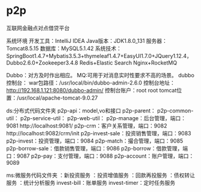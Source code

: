 # p2p
互联网金融点对点借贷平台


系统环境
开发工具：IntelliJ IDEA
Java版本：JDK1.8.0_131
服务器：Tomcat8.5.15
数据库：MySQL5.1.42
系统技术：SpringBoot1.4.7+Mybatis3.5.3+thymeleaf1.4.7+EasyUI1.7.0+JQuery1.12.4，
Dubbo2.6.0+Zookeeper3.4.8
Redis+Elastic Search
Nginx+RocketMQ

Dubbo：对方及时作出相应。
MQ:可用于对消息实时性要求不高的场景。
dubbo控制台：
    war包路径：/usr/local/bin/dubbo-admin-2.6.0
    控制台地址：http://192.168.1.121:8080/dubbo-admin/
    控制台账户：root root
    tomcat位置：/usr/local/apache-tomcat-9.0.27

ds:分布式代码文件夹
p2p-api：model,vo和接口
p2p-parent：
p2p-common-util：
p2p-service-util：
p2p-web-util：
p2p-manage：后台管理，端口：9081
http://localhost:9081/
p2p-crm：客户关系管理，端口：9082
http://localhost:9082/crm/init
p2p-invest-sale：投资销售管理，端口：9083
p2p-invest：投资管理，端口：9084
p2p-match：撮合管理，端口：9085
p2p-borrow-sale：借款销售管理，端口：9086
p2p-borrow：借款管理，端口：9087
p2p-pay：支付管理，端口：9088
p2p-account：账户管理，端口：9089


ms:微服务代码文件夹
：新投资服务
：投资增值服务
：回款再投服务
：债权转让服务
：统计分析服务
invest-bill：账单服务
invest-timer：定时任务服务